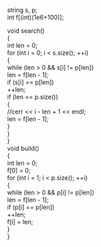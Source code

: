  
string s, p;  
int f[(int)(1e6+100)];  
  
void search()  
{  
    int len = 0;  
    for (int i = 0; i < s.size(); ++i)  
    {  
       while (len > 0 && s[i] != p[len])  
          len = f[len - 1];  
       if (s[i] == p[len])  
          ++len;  
       if (len == p.size())  
       {  
          //cerr << i - len + 1 << endl;  
          len = f[len - 1];  
       }  
    }  
}  
void build()  
{  
    int len = 0;  
    f[0] = 0;  
    for (int i = 1; i < p.size(); ++i)  
    {  
       while (len > 0 && p[i] != p[len])  
          len = f[len - 1];  
       if (p[i] == p[len])  
          ++len;  
       f[i] = len;  
    }  
}